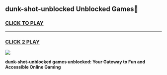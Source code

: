 
## dunk-shot-unblocked Unblocked Games👋
<h3>
<a href="https://news.freeplayer.one?title=dunk-shot-unblocked&ref=16F">CLICK TO PLAY</a></h3>
<hr>

<h3>
<a href="https://news.freeplayer.one?title=dunk-shot-unblocked&ref=16F">CLICK 2 PLAY</a>
  
</h3>

<a href="https://news.freeplayer.one?title=dunk-shot-unblocked&ref=16F/"><img src="https://clearcache.store/games.png"></a>


**dunk-shot-unblocked games unblocked: Your Gateway to Fun and Accessible Online Gaming**
